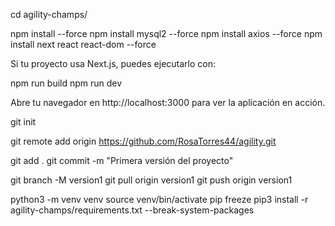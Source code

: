 cd agility-champs/

npm install  --force
npm install mysql2  --force
npm install axios  --force
npm install next react react-dom  --force


Si tu proyecto usa Next.js, puedes ejecutarlo con:

npm run build
npm run dev


Abre tu navegador en http://localhost:3000 para ver la aplicación en acción.


git init

git remote add origin https://github.com/RosaTorres44/agility.git

git add .
git commit -m "Primera versión del proyecto"

git branch -M version1
git pull origin version1
git push origin version1


python3 -m venv venv
source venv/bin/activate
pip freeze
pip3 install -r agility-champs/requirements.txt  --break-system-packages
